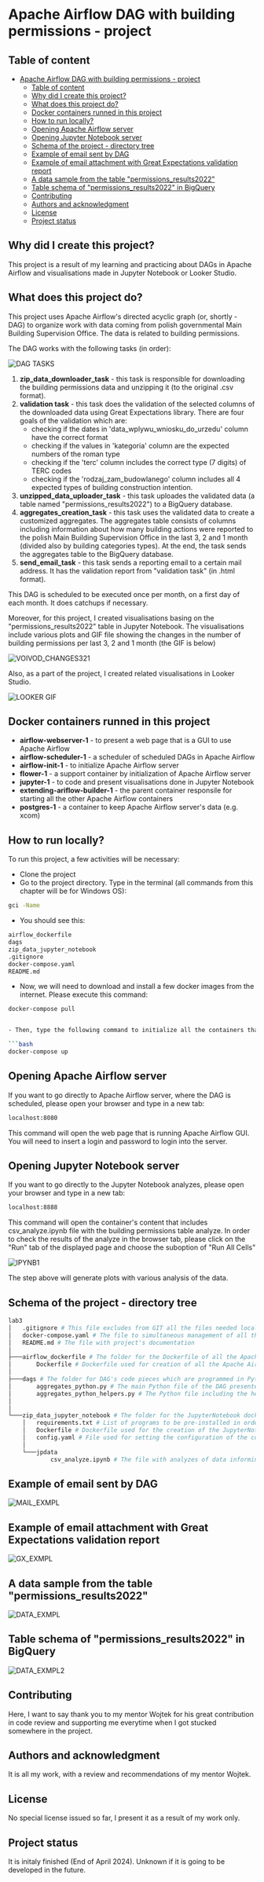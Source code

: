 # Apache Airflow DAG with building permissions - project

## Table of content

- [Apache Airflow DAG with building permissions - project](#apache-airflow-dag-with-building-permissions---project)
  - [Table of content](#table-of-content)
  - [Why did I create this project?](#why-did-i-create-this-project)
  - [What does this project do?](#what-does-this-project-do)
  - [Docker containers runned in this project](#docker-containers-runned-in-this-project)
  - [How to run locally?](#how-to-run-locally)
  - [Opening Apache Airflow server](#opening-apache-airflow-server)
  - [Opening Jupyter Notebook server](#opening-jupyter-notebook-server)
  - [Schema of the project - directory tree](#schema-of-the-project---directory-tree)
  - [Example of email sent by DAG](#example-of-email-sent-by-dag)
  - [Example of email attachment with Great Expectations validation report](#example-of-email-attachment-with-great-expectations-validation-report)
  - [A data sample from the table "permissions\_results2022"](#a-data-sample-from-the-table-permissions_results2022)
  - [Table schema of "permissions\_results2022" in BigQuery](#table-schema-of-permissions_results2022-in-bigquery)
  - [Contributing](#contributing)
  - [Authors and acknowledgment](#authors-and-acknowledgment)
  - [License](#license)
  - [Project status](#project-status)

## Why did I create this project?

This project is a result of my learning and practicing about DAGs in Apache Airflow and visualisations made in Jupyter Notebook or Looker Studio.

## What does this project do?

This project uses Apache Airflow's directed acyclic graph (or, shortly - DAG) to organize work with data coming from polish governmental Main Building Supervision Office. The data is related to building permissions.

The DAG works with the following tasks (in order):

![DAG TASKS](img/dag_tasks.PNG)

1. **zip_data_downloader_task** - this task is responsible for downloading the building permissions data and unzipping it (to the original .csv format).
2. **validation task** - this task does the validation of the selected columns of the downloaded data using Great Expectations library. There are four goals of the validation which are: 
    - checking if the dates in 'data_wplywu_wniosku_do_urzedu' column have the correct format
    - checking if the values in 'kategoria' column are the expected numbers of the roman type
    - checking if the 'terc' column includes the correct type (7 digits) of TERC codes
    - checking if the 'rodzaj_zam_budowlanego' column includes all 4 expected types of building construction intention.
3. **unzipped_data_uploader_task** - this task uploades the validated data (a table named "permissions_results2022") to a BigQuery database.
4. **aggregates_creation_task** - this task uses the validated data to create a customized aggregates. The aggregates table consists of columns including information about how many building actions were reported to the polish Main Building Supervision Office in the last 3, 2 and 1 month (divided also by building categories types). At the end, the task sends the aggregates table to the BigQuery database.
5. **send_email_task** - this task sends a reporting email to a certain mail address. It has the validation report from "validation task" (in .html format).

This DAG is scheduled to be executed once per month, on a first day of each month. It does catchups if necessary.

Moreover, for this project, I created visualisations basing on the "permissions_results2022" table in Jupyter Notebook. The visualisations include various plots and GIF file showing the changes in the number of building permissions per last 3, 2 and 1 month (the GIF is below)

![VOIVOD_CHANGES321](img/voivodeships1.gif)

Also, as a part of the project, I created related visualisations in Looker Studio.

![LOOKER GIF](img/looker_gif.gif)

## Docker containers runned in this project

- **airflow-webserver-1** - to present a web page that is a GUI to use Apache Airflow
- **airflow-scheduler-1** - a scheduler of scheduled DAGs in Apache Airflow
- **airflow-init-1** - to initialize Apache Airflow server
- **flower-1** - a support container by initialization of Apache Airflow server
- **jupyter-1** - to code and present visualisations done in Jupyter Notebook
- **extending-ariflow-builder-1** - the parent container responsile for starting all the other Apache Airflow containers
- **postgres-1** - a container to keep Apache Airflow server's data (e.g. xcom)


## How to run locally?

To run this project, a few activities will be necessary:

- Clone the project
- Go to the project directory. Type in the terminal (all commands from this chapter will be for Windows OS):

```bash
gci -Name
```

- You should see this:

```bash
airflow_dockerfile
dags
zip_data_jupyter_notebook
.gitignore
docker-compose.yaml
README.md
```

- Now, we will need to download and install a few docker images from the internet. Please execute this command:


```bash
docker-compose pull


- Then, type the following command to initialize all the containers that the project includes:

```bash
docker-compose up
```

## Opening Apache Airflow server

If you want to go directly to Apache Airflow server, where the DAG is scheduled, please open your browser and type in a new tab:

```bash
localhost:8080
```

This command will open the web page that is running Apache Airflow GUI. You will need to insert a login and password to login into the server. 
  

## Opening Jupyter Notebook server

If you want to go directly to the Jupyter Notebook analyzes, please open your browser and type in a new tab:

```bash
localhost:8888
```

This command will open the container's content that includes csv_analyze.ipynb file with the building permissions table analyze. In order to check the results of the analyze in the browser tab, please click on the "Run" tab of the displayed page and choose the suboption of "Run All Cells"

![IPYNB1](img/jupyter_scr2.png)

The step above will generate plots with various analysis of the data.

## Schema of the project - directory tree

```bash
lab3
│   .gitignore # This file excludes from GIT all the files needed locally only like e.g. virtual environmen etc.
│   docker-compose.yaml # The file to simultaneous management of all the docker container used in the project
│   README.md # The file with project's documentation
│
├───airflow_dockerfile # The folder for the Dockerfile of all the Apache Airflow containers
│       Dockerfile # Dockerfile used for creation of all the Apache Airflow containers
│
├───dags # The folder for DAG's code pieces which are programmed in Python language
│       aggregates_python.py # The main Python file of the DAG presented in the project
│       aggregates_python_helpers.py # The Python file including the helpers of the main Python file "aggregates_python.py" 
│   
│
└───zip_data_jupyter_notebook # The folder for the JupyterNotebook docker container designed for JupyterNotebook analyzes
    │   requirements.txt # List of programs to be pre-installed in order to correctly execute the whole Jupyter application
    │   Dockerfile # Dockerfile used for the creation of the JupyterNotebook docker container
    │   config.yaml # File used for setting the configuration of the connection between JupyterNotebook container and BigQuery database
    │
    └───jpdata
            csv_analyze.ipynb # The file with analyzes of data informing about building permissions in Poland

```

## Example of email sent by DAG

![MAIL_EXMPL](img/email_example.png)

## Example of email attachment with Great Expectations validation report 

![GX_EXMPL](img/gx_pic1.png)

## A data sample from the table "permissions_results2022"

![DATA_EXMPL](img/bq_pic1.png)

## Table schema of "permissions_results2022" in BigQuery

![DATA_EXMPL2](img/schema_pic.png)

## Contributing

Here, I want to say thank you to my mentor Wojtek for his great contribution in code review and supporting me everytime when I got stucked somewhere in the project.

## Authors and acknowledgment

It is all my work, with a review and recommendations of my mentor Wojtek.

## License

No special license issued so far, I present it as a result of my work only.

## Project status

It is initaly finished (End of April 2024). Unknown if it is going to be developed in the future.
